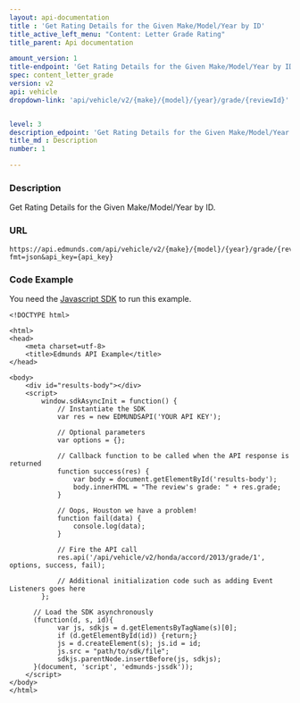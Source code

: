 ```yaml
---
layout: api-documentation
title : 'Get Rating Details for the Given Make/Model/Year by ID'
title_active_left_menu: "Content: Letter Grade Rating"
title_parent: Api documentation

amount_version: 1
title-endpoint: 'Get Rating Details for the Given Make/Model/Year by ID'
spec: content_letter_grade
version: v2
api: vehicle
dropdown-link: 'api/vehicle/v2/{make}/{model}/{year}/grade/{reviewId}'


level: 3
description_edpoint: 'Get Rating Details for the Given Make/Model/Year by ID'
title_md : Description
number: 1

---
```


### Description

Get Rating Details for the Given Make/Model/Year by ID.

### URL

    https://api.edmunds.com/api/vehicle/v2/{make}/{model}/{year}/grade/{reviewId}?fmt=json&api_key={api_key}

### Code Example

You need the [Javascript SDK](https://github.com/EdmundsAPI/edmunds-javascript-sdk) to run this example.

    <!DOCTYPE html>

    <html>
    <head>
        <meta charset=utf-8>
        <title>Edmunds API Example</title>
    </head>

    <body>
        <div id="results-body"></div>
        <script>
            window.sdkAsyncInit = function() {
                // Instantiate the SDK
                var res = new EDMUNDSAPI('YOUR API KEY');

                // Optional parameters
                var options = {};

                // Callback function to be called when the API response is returned
                function success(res) {
                    var body = document.getElementById('results-body');
                    body.innerHTML = "The review's grade: " + res.grade;
                }

                // Oops, Houston we have a problem!
                function fail(data) {
                    console.log(data);
                }

                // Fire the API call
                res.api('/api/vehicle/v2/honda/accord/2013/grade/1', options, success, fail);

                // Additional initialization code such as adding Event Listeners goes here
            };

          // Load the SDK asynchronously
          (function(d, s, id){
                var js, sdkjs = d.getElementsByTagName(s)[0];
                if (d.getElementById(id)) {return;}
                js = d.createElement(s); js.id = id;
                js.src = "path/to/sdk/file";
                sdkjs.parentNode.insertBefore(js, sdkjs);
          }(document, 'script', 'edmunds-jssdk'));
        </script>
    </body>
    </html>